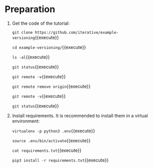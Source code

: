 # Preparation

1. Get the code of the tutorial:

   `git clone https://github.com/iterative/example-versioning`{{execute}}
  
   `cd example-versioning/`{{execute}}
  
   `ls -al`{{execute}}
   
   `git status`{{execute}}
   
   `git remote -v`{{execute}}
   
   `git remote remove origin`{{execute}}
   
   `git remote -v`{{execute}}
   
   `git status`{{execute}}
  
2. Install requirements. It is recommended to install them in a
   virtual environment:

   `virtualenv -p python3 .env`{{execute}}
   
   `source .env/bin/activate`{{execute}}
   
   `cat requirements.txt`{{execute}}
   
   `pip3 install -r requirements.txt`{{execute}}
